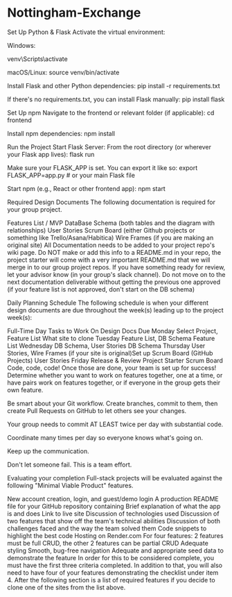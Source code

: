 # Nottingham-Exchange

 Set Up Python & Flask
 Activate the virtual environment:

Windows:

venv\Scripts\activate

macOS/Linux:
source venv/bin/activate


Install Flask and other Python dependencies:
pip install -r requirements.txt


If there's no requirements.txt, you can install Flask manually:
pip install flask


Set Up npm
Navigate to the frontend or relevant folder (if applicable):
cd frontend


Install npm dependencies:
npm install

Run the Project
Start Flask Server:
From the root directory (or wherever your Flask app lives):
flask run

Make sure your FLASK_APP is set. You can export it like so:
export FLASK_APP=app.py  # or your main Flask file

Start npm (e.g., React or other frontend app):
npm start


Required Design Documents
The following documentation is required for your group project.

Features List / MVP
DataBase Schema (both tables and the diagram with relationships)
User Stories
Scrum Board (either Github projects or something like Trello/Asana/Habitica)
Wire Frames (if you are making an original site)
All Documentation needs to be added to your project repo's wiki page. Do NOT make or add this info to a README.md in your repo, the project starter will come with a very important README.md that we will merge in to our group project repos. If you have something ready for review, let your advisor know (in your group's slack channel). Do not move on to the next documentation deliverable without getting the previous one approved (if your feature list is not approved, don't start on the DB schema)

Daily Planning Schedule
The following schedule is when your different design documents are due throughout the week(s) leading up to the project week(s):

Full-Time
Day	Tasks to Work On	Design Docs Due
Monday	Select Project, Feature List	What site to clone
Tuesday	Feature List, DB Schema	Feature List
Wednesday	DB Schema, User Stories	DB Schema
Thursday	User Stories, Wire Frames (if your site is original)Set up Scrum Board (GitHub Projects)	User Stories
Friday	Release & Review Project Starter	Scrum Board
Code, code, code!
Once those are done, your team is set up for success! Determine whether you want to work on features together, one at a time, or have pairs work on features together, or if everyone in the group gets their own feature.

Be smart about your Git workflow. Create branches, commit to them, then create Pull Requests on GitHub to let others see your changes.

Your group needs to commit AT LEAST twice per day with substantial code.

Coordinate many times per day so everyone knows what's going on.

Keep up the communication.

Don't let someone fail. This is a team effort.

Evaluating your completion
Full-stack projects will be evaluated against the following "Minimal Viable Product" features.

New account creation, login, and guest/demo login
A production README file for your GitHub repository containing
Brief explanation of what the app is and does
Link to live site
Discussion of technologies used
Discussion of two features that show off the team's technical abilities
Discussion of both challenges faced and the way the team solved them
Code snippets to highlight the best code
Hosting on Render.com
For four features:
2 features must be full CRUD, the other 2 features can be partial CRUD
Adequate styling
Smooth, bug-free navigation
Adequate and appropriate seed data to demonstrate the feature
In order for this to be considered complete, you must have the first three criteria completed. In addition to that, you will also need to have four of your features demonstrating the checklist under item 4. After the following section is a list of required features if you decide to clone one of the sites from the list above.

